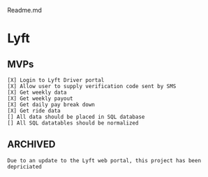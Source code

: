 Readme.md

# Lyft

## MVPs
    [X] Login to Lyft Driver portal
    [X] Allow user to supply verification code sent by SMS
    [X] Get weekly data
    [X] Get weekly payout
    [X] Get daily pay break down
    [X] Get ride data
    [] All data should be placed in SQL database
    [] All SQL datatables should be normalized
    
## ARCHIVED
    Due to an update to the Lyft web portal, this project has been depriciated
